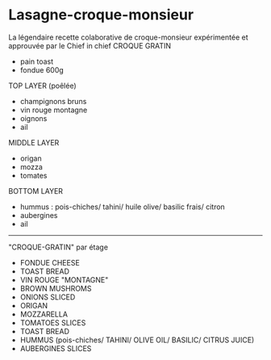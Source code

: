 # Lasagne-croque-monsieur
La légendaire recette colaborative de croque-monsieur expérimentée et approuvée par le Chief in chief
CROQUE GRATIN

- pain toast
- fondue 600g

TOP LAYER (poêlée)
- champignons bruns
- vin rouge montagne
- oignons
- ail

MIDDLE LAYER
- origan
- mozza
- tomates

BOTTOM LAYER
- hummus : pois-chiches/ tahini/ huile olive/ basilic frais/ citron
- aubergines
- ail

--------------------------------------
"CROQUE-GRATIN" par étage

- FONDUE CHEESE
- TOAST BREAD
- VIN ROUGE "MONTAGNE"
- BROWN MUSHROMS
- ONIONS SLICED
- ORIGAN
- MOZZARELLA
- TOMATOES SLICES
- TOAST BREAD
- HUMMUS
(pois-chiches/ TAHINI/ OLIVE OIL/ BASILIC/ CITRUS JUICE)
- AUBERGINES SLICES
